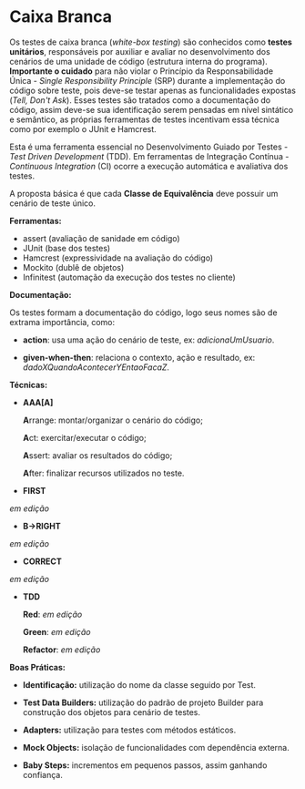 # Caixa Branca
Os testes de caixa branca (*white-box testing*) são conhecidos como **testes unitários**, responsáveis por auxiliar e avaliar no desenvolvimento dos cenários de uma unidade de código (estrutura interna do programa). **Importante o cuidado** para não violar o Princípio da Responsabilidade Única - *Single Responsibility Principle* (SRP) durante a implementação do código sobre teste, pois deve-se testar apenas as funcionalidades expostas (*Tell, Don't Ask*). Esses testes são tratados como a documentação do código, assim deve-se sua identificação serem pensadas em nível sintático e semântico, as próprias ferramentas de testes incentivam essa técnica como por exemplo o JUnit e Hamcrest.

Esta é uma ferramenta essencial no Desenvolvimento Guiado por Testes - *Test Driven Development* (TDD). Em ferramentas de Integração Contínua - *Continuous Integration* (CI) ocorre a execução automática e avaliativa dos testes.

A proposta básica é que cada **Classe de Equivalência** deve possuir um cenário de teste único.

**Ferramentas:**

* assert (avaliação de sanidade em código)
* JUnit (base dos testes)
* Hamcrest (expressividade na avaliação do código)
* Mockito (dublê de objetos)
* Infinitest (automação da execução dos testes no cliente)

**Documentação:**

Os testes formam a documentação do código, logo seus nomes são de extrama importância, como:

* **action**: usa uma ação do cenário de teste, ex: *adicionaUmUsuario*.

* **given-when-then**: relaciona o contexto, ação e resultado, ex: *dadoXQuandoAcontecerYEntaoFacaZ*.

**Técnicas:**

* **AAA[A]**

  **A**rrange: montar/organizar o cenário do código;

  **A**ct: exercitar/executar o código;

  **A**ssert: avaliar os resultados do código;

  **A**fter: finalizar recursos utilizados no teste.

* **FIRST**

*em edição*

* **B->RIGHT**

*em edição*
 
* **CORRECT**

*em edição*

* **TDD**

  **Red**: *em edição*

  **Green**: *em edição*

  **Refactor**: *em edição*

**Boas Práticas:**

* **Identificação:** utilização do nome da classe seguido por Test.

* **Test Data Builders:** utilização do padrão de projeto Builder para construção dos objetos para cenário de testes.

* **Adapters:** utilização para testes com métodos estáticos.

* **Mock Objects:** isolação de funcionalidades com dependência externa.

* **Baby Steps:** incrementos em pequenos passos, assim ganhando confiança.